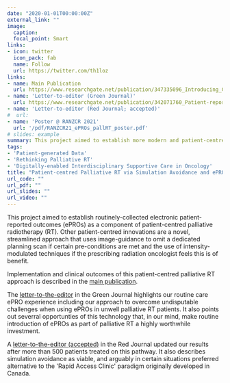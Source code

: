 ```yaml
---
date: "2020-01-01T00:00:00Z"
external_link: ""
image:
  caption: 
  focal_point: Smart
links:
- icon: twitter
  icon_pack: fab
  name: Follow
  url: https://twitter.com/th1loz
links:
- name: Main Publication
  url: https://www.researchgate.net/publication/347335096_Introducing_Computed_Tomography_Simulation-Free_and_Electronic_Patient-Reported_Outcomes-Monitored_Palliative_Radiation_Therapy_into_Routine_Care_Clinical_Outcomes_and_Implementation_Experience
- name: 'Letter-to-editor (Green Journal)'
  url: https://www.researchgate.net/publication/342071760_Patient-reported_outcome_measures_PROMs_in_palliative_radiotherapy
- name: 'Letter-to-editor (Red Journal; accepted)' 
#  url: 
- name: 'Poster @ RANZCR 2021'
  url: '/pdf/RANZCR21_ePROs_pallRT_poster.pdf'
# slides: example
summary: This project aimed to establish more modern and patient-centred palliative radiotherapy (RT). It clinically implemented a simulation avoidance appraoch using standard image-guidance (IGRT) equipment and started routine collection of electronic patient-reported outcomes (ePROs) in this challenging patient group.
tags:
- 'Patient-generated Data'
- 'Rethinking Palliative RT'
- 'Digitally-enabled Interdisciplinary Supportive Care in Oncology'
title: "Patient-centred Palliative RT via Simulation Avoidance and ePROs"
url_code: ""
url_pdf: ""
url_slides: ""
url_video: ""
---
```


This project aimed to establish routinely-collected electronic patient-reported outcomes (ePROs) as a component of patient-centred palliative radiotherapy (RT). Other patient-centred innovations are a novel, streamlined approach that uses image-guidance to omit a dedicated planning scan if certain pre-conditions are met and the use of intensity-modulated techniques if the prescribing radiation oncologist feels this is of benefit. 

Implementation and clinical outcomes of this patient-centred palliative RT approach is described in the [main publication](https://www.researchgate.net/publication/347335096_Introducing_Computed_Tomography_Simulation-Free_and_Electronic_Patient-Reported_Outcomes-Monitored_Palliative_Radiation_Therapy_into_Routine_Care_Clinical_Outcomes_and_Implementation_Experience).

The [letter-to-the-editor](https://www.researchgate.net/publication/342071760_Patient-reported_outcome_measures_PROMs_in_palliative_radiotherapy) in the Green Journal highlights our routine care ePRO experience including our approach to overcome undisputable challenges when using ePROs in unwell palliative RT patients. It also points out severral opportunties of this technology that, in our mind, make routine introduction of ePROs as part of palliative RT a highly worthwhile investment.

A [letter-to-the-editor (accepted)]() in the Red Journal updated our results after more than 500 patients treated on this pathway. It also describes simulation avoidance as viable, and arguably in certain situations preferred alternative to the 'Rapid Access Clinic' paradigm originally developed in Canada.